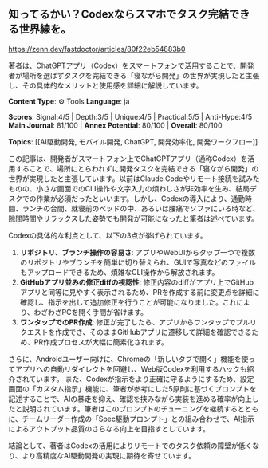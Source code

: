 ## 知ってるかい？Codexならスマホでタスク完結できる世界線を。

https://zenn.dev/fastdoctor/articles/80f22eb54883b0

著者は、ChatGPTアプリ（Codex）をスマートフォンで活用することで、開発者が場所を選ばずタスクを完結できる「寝ながら開発」の世界が実現したと主張し、その具体的なメリットと使用感を詳細に解説しています。

**Content Type**: ⚙️ Tools
**Language**: ja

**Scores**: Signal:4/5 | Depth:3/5 | Unique:4/5 | Practical:5/5 | Anti-Hype:4/5
**Main Journal**: 81/100 | **Annex Potential**: 80/100 | **Overall**: 80/100

**Topics**: [[AI駆動開発, モバイル開発, ChatGPT, 開発効率化, 開発ワークフロー]]

この記事は、開発者がスマートフォン上でChatGPTアプリ（通称Codex）を活用することで、場所にとらわれずに開発タスクを完結できる「寝ながら開発」の世界が実現したと主張しています。以前はClaude Codeやリモート接続を試みたものの、小さな画面でのCLI操作や文字入力の煩わしさが非効率を生み、結局デスクでの作業が必須だったといいます。しかし、Codexの導入により、通勤時間、ランチの合間、就寝前のベッドの中、あるいは腰痛でソファにいる時など、隙間時間やリラックスした姿勢でも開発が可能になったと筆者は述べています。

Codexの具体的な利点として、以下の3点が挙げられています。
1.  **リポジトリ、ブランチ操作の容易さ**: アプリやWebUIからタップ一つで複数のリポジトリやブランチを簡単に切り替えられ、GUIで写真などのファイルもアップロードできるため、煩雑なCLI操作から解放されます。
2.  **GitHubアプリ並みの修正diffの視認性**: 修正内容のdiffがアプリ上でGitHubアプリと同等に見やすく表示されるため、PRを作成する前に変更点を詳細に確認し、指示を出して追加修正を行うことが可能になりました。これにより、わざわざPCを開く手間が省けます。
3.  **ワンタップでのPR作成**: 修正が完了したら、アプリからワンタップでプルリクエストを作成でき、そのままGitHubアプリに遷移して詳細を確認できるため、PR作成プロセスが大幅に簡素化されます。

さらに、Androidユーザー向けに、Chromeの「新しいタブで開く」機能を使ってアプリへの自動リダイレクトを回避し、Web版Codexを利用するハックも紹介されています。
また、Codexが指示をより正確に守るようにするため、設定画面の「カスタム指示」機能に、筆者が参考にした5原則に基づくプロンプトを記述することで、AIの暴走を抑え、確認を挟みながら実装を進める確率が向上したと説明されています。筆者はこのプロンプトのチューニングを継続するとともに、チームリーダー作成の「Spec駆動プロンプト」との組み合わせで、AI指示によるアウトプット品質のさらなる向上を目指すとしています。

結論として、著者はCodexの活用によりリモートでのタスク依頼の障壁が低くなり、より高精度なAI駆動開発の実現に期待を寄せています。